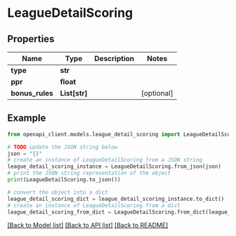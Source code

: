 # LeagueDetailScoring


## Properties

Name | Type | Description | Notes
------------ | ------------- | ------------- | -------------
**type** | **str** |  | 
**ppr** | **float** |  | 
**bonus_rules** | **List[str]** |  | [optional] 

## Example

```python
from openapi_client.models.league_detail_scoring import LeagueDetailScoring

# TODO update the JSON string below
json = "{}"
# create an instance of LeagueDetailScoring from a JSON string
league_detail_scoring_instance = LeagueDetailScoring.from_json(json)
# print the JSON string representation of the object
print(LeagueDetailScoring.to_json())

# convert the object into a dict
league_detail_scoring_dict = league_detail_scoring_instance.to_dict()
# create an instance of LeagueDetailScoring from a dict
league_detail_scoring_from_dict = LeagueDetailScoring.from_dict(league_detail_scoring_dict)
```
[[Back to Model list]](../README.md#documentation-for-models) [[Back to API list]](../README.md#documentation-for-api-endpoints) [[Back to README]](../README.md)


